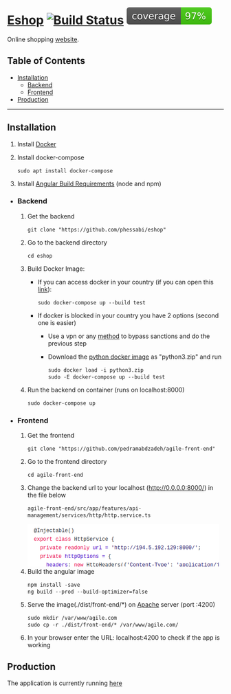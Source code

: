 # [Eshop](http://194.5.192.129:4200/home) [![Build Status](https://travis-ci.com/phessabi/eshop.svg?branch=master)](https://travis-ci.com/phessabi/eshop) ![Alt text](./cover.svg)


Online shopping [website](http://194.5.192.129:4200/home).

## Table of Contents
  + [Installation](#installation)
    + [Backend](#backend)
    + [Frontend](#frontend)
  + [Production](#production)

---

## Installation
1. Install [Docker](https://phoenixnap.com/kb/how-to-install-docker-on-ubuntu-18-04) 

1. Install docker-compose
    ```
    sudo apt install docker-compose
    ```
1. Install [Angular Build Requirements](https://linuxize.com/post/how-to-install-node-js-on-ubuntu-18.04/)  (node and npm)
   
+ ### Backend
    1. Get the backend
        ```
        git clone "https://github.com/phessabi/eshop"
        ``` 
    1. Go to the backend directory
        ```
        cd eshop
        ```    
    1. Build Docker Image: 
        * If you can access docker in your country (if you can open this [link](https://hub.docker.com/)):
            ```
            sudo docker-compose up --build test
            ```
    
        * If docker is blocked in your country you have 2 options (second one is easier)
            * Use a vpn or any [method](https://shecan.ir) to bypass sanctions and do the previous step
    
            * Download the [python docker image](https://www.dropbox.com/s/tqp8i7r77jloywe/python3.zip?dl=0) as "python3.zip" and run
                ```
                sudo docker load -i python3.zip
                sudo -E docker-compose up --build test
                ```
    1. Run the backend on container (runs on localhost:8000)
        ```
        sudo docker-compose up
        ```

+ ### Frontend
     1. Get the frontend
        ```
        git clone "https://github.com/pedramabdzadeh/agile-front-end"
        ``` 
    1. Go to the frontend directory
        ```
        cd agile-front-end
        ```
    1. Change the backend url to your localhost (http://0.0.0.0:8000/) in the file below
        ```
        agile-front-end/src/app/features/api-management/services/http/http.service.ts
        ```
        ![Alt text](./Http-service.png)
    1. Build the angular image
        ```
        npm install -save
        ng build --prod --build-optimizer=false
        ```
    1. Serve the image(./dist/front-end/*) on [Apache](https://ubuntu.com/tutorials/install-and-configure-apache#1-overview) server (port :4200)
        ```
        sudo mkdir /var/www/agile.com
        sudo cp -r ./dist/front-end/* /var/www/agile.com/
        ```
    1. In your browser enter the URL: localhost:4200 to check if the app is working


## Production

The application is currently running [here](http://194.5.192.129:4200/home)